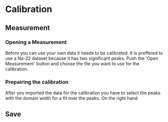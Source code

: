 # Calibration

## Measurement

### Opening a Measurement

Before you can use your own data it needs to be calibrated. It is preffered to use a Na-22 dataset because it has two significant peaks. Push the 'Open Measurement' button and choose the file you want to use for the calibration. 

### Prepairing the calibration

After you imported the data for the calibration you have to select the peaks with the domain width for a fit over the peaks. On the right hand



## Save